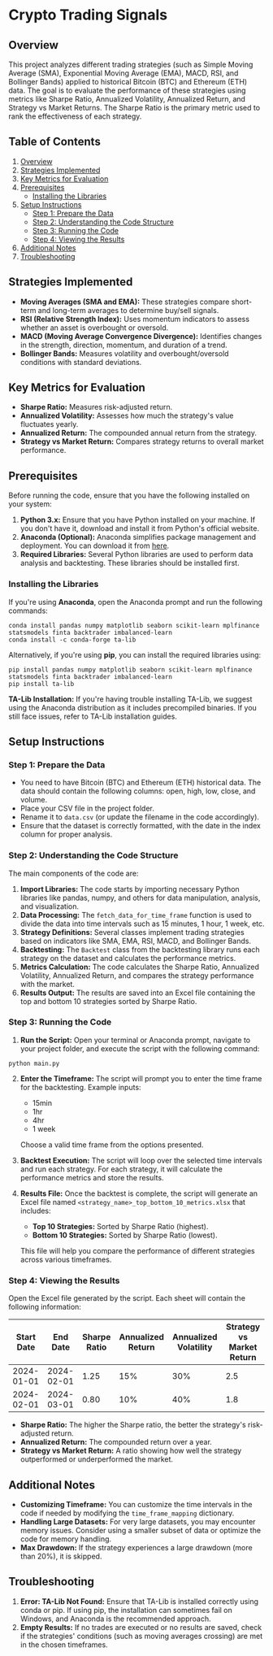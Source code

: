 
# Crypto Trading Signals

## Overview

This project analyzes different trading strategies (such as Simple Moving Average (SMA), Exponential Moving Average (EMA), MACD, RSI, and Bollinger Bands) applied to historical Bitcoin (BTC) and Ethereum (ETH) data. The goal is to evaluate the performance of these strategies using metrics like Sharpe Ratio, Annualized Volatility, Annualized Return, and Strategy vs Market Returns. The Sharpe Ratio is the primary metric used to rank the effectiveness of each strategy.


## Table of Contents
1. [Overview](#overview)
2. [Strategies Implemented](#strategies-implemented)
3. [Key Metrics for Evaluation](#key-metrics-for-evaluation)
4. [Prerequisites](#prerequisites)
   - [Installing the Libraries](#installing-the-libraries)
5. [Setup Instructions](#setup-instructions)
   - [Step 1: Prepare the Data](#step-1-prepare-the-data)
   - [Step 2: Understanding the Code Structure](#step-2-understanding-the-code-structure)
   - [Step 3: Running the Code](#step-3-running-the-code)
   - [Step 4: Viewing the Results](#step-4-viewing-the-results)
6. [Additional Notes](#additional-notes)
7. [Troubleshooting](#troubleshooting)

## Strategies Implemented

- **Moving Averages (SMA and EMA):** These strategies compare short-term and long-term averages to determine buy/sell signals.
- **RSI (Relative Strength Index):** Uses momentum indicators to assess whether an asset is overbought or oversold.
- **MACD (Moving Average Convergence Divergence):** Identifies changes in the strength, direction, momentum, and duration of a trend.
- **Bollinger Bands:** Measures volatility and overbought/oversold conditions with standard deviations.

## Key Metrics for Evaluation

- **Sharpe Ratio:** Measures risk-adjusted return.
- **Annualized Volatility:** Assesses how much the strategy's value fluctuates yearly.
- **Annualized Return:** The compounded annual return from the strategy.
- **Strategy vs Market Return:** Compares strategy returns to overall market performance.

## Prerequisites

Before running the code, ensure that you have the following installed on your system:

1. **Python 3.x:** Ensure that you have Python installed on your machine. If you don't have it, download and install it from Python's official website.
2. **Anaconda (Optional):** Anaconda simplifies package management and deployment. You can download it from [here](https://www.anaconda.com/).
3. **Required Libraries:** Several Python libraries are used to perform data analysis and backtesting. These libraries should be installed first.

### Installing the Libraries

If you're using **Anaconda**, open the Anaconda prompt and run the following commands:

```
conda install pandas numpy matplotlib seaborn scikit-learn mplfinance statsmodels finta backtrader imbalanced-learn
conda install -c conda-forge ta-lib
```

Alternatively, if you're using **pip**, you can install the required libraries using:

```
pip install pandas numpy matplotlib seaborn scikit-learn mplfinance statsmodels finta backtrader imbalanced-learn
pip install ta-lib
```

**TA-Lib Installation:** If you're having trouble installing TA-Lib, we suggest using the Anaconda distribution as it includes precompiled binaries. If you still face issues, refer to TA-Lib installation guides.

## Setup Instructions

### Step 1: Prepare the Data

- You need to have Bitcoin (BTC) and Ethereum (ETH) historical data. The data should contain the following columns: open, high, low, close, and volume.
- Place your CSV file in the project folder.
- Rename it to `data.csv` (or update the filename in the code accordingly).
- Ensure that the dataset is correctly formatted, with the date in the index column for proper analysis.

### Step 2: Understanding the Code Structure

The main components of the code are:

1. **Import Libraries:** The code starts by importing necessary Python libraries like pandas, numpy, and others for data manipulation, analysis, and visualization.
2. **Data Processing:** The `fetch_data_for_time_frame` function is used to divide the data into time intervals such as 15 minutes, 1 hour, 1 week, etc.
3. **Strategy Definitions:** Several classes implement trading strategies based on indicators like SMA, EMA, RSI, MACD, and Bollinger Bands.
4. **Backtesting:** The `Backtest` class from the backtesting library runs each strategy on the dataset and calculates the performance metrics.
5. **Metrics Calculation:** The code calculates the Sharpe Ratio, Annualized Volatility, Annualized Return, and compares the strategy performance with the market.
6. **Results Output:** The results are saved into an Excel file containing the top and bottom 10 strategies sorted by Sharpe Ratio.

### Step 3: Running the Code

1. **Run the Script:** Open your terminal or Anaconda prompt, navigate to your project folder, and execute the script with the following command:

```
python main.py
```

2. **Enter the Timeframe:** The script will prompt you to enter the time frame for the backtesting. Example inputs:

   - 15min
   - 1hr
   - 4hr
   - 1 week

   Choose a valid time frame from the options presented.

3. **Backtest Execution:** The script will loop over the selected time intervals and run each strategy. For each strategy, it will calculate the performance metrics and store the results.

4. **Results File:** Once the backtest is complete, the script will generate an Excel file named `<strategy_name>_top_bottom_10_metrics.xlsx` that includes:

   - **Top 10 Strategies:** Sorted by Sharpe Ratio (highest).
   - **Bottom 10 Strategies:** Sorted by Sharpe Ratio (lowest).

   This file will help you compare the performance of different strategies across various timeframes.

### Step 4: Viewing the Results

Open the Excel file generated by the script. Each sheet will contain the following information:

| Start Date | End Date | Sharpe Ratio | Annualized Return | Annualized Volatility | Strategy vs Market Return |
|------------|----------|--------------|--------------------|------------------------|---------------------------|
| 2024-01-01 | 2024-02-01 | 1.25         | 15%                | 30%                    | 2.5                       |
| 2024-02-01 | 2024-03-01 | 0.80         | 10%                | 40%                    | 1.8                       |

- **Sharpe Ratio:** The higher the Sharpe ratio, the better the strategy's risk-adjusted return.
- **Annualized Return:** The compounded return over a year.
- **Strategy vs Market Return:** A ratio showing how well the strategy outperformed or underperformed the market.

## Additional Notes

- **Customizing Timeframe:** You can customize the time intervals in the code if needed by modifying the `time_frame_mapping` dictionary.
- **Handling Large Datasets:** For very large datasets, you may encounter memory issues. Consider using a smaller subset of data or optimize the code for memory handling.
- **Max Drawdown:** If the strategy experiences a large drawdown (more than 20%), it is skipped.

## Troubleshooting

1. **Error: TA-Lib Not Found:** Ensure that TA-Lib is installed correctly using conda or pip. If using pip, the installation can sometimes fail on Windows, and Anaconda is the recommended approach.
2. **Empty Results:** If no trades are executed or no results are saved, check if the strategies' conditions (such as moving averages crossing) are met in the chosen timeframes.

